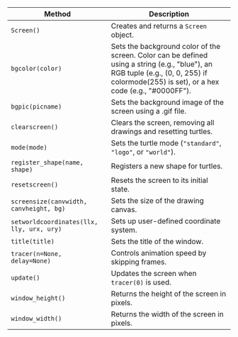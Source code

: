 | Method | Description |
|---------|------------|
| `Screen()` | Creates and returns a `Screen` object. |
| `bgcolor(color)` | Sets the background color of the screen. Color can be defined using a string (e.g., "blue"), an RGB tuple (e.g., (0, 0, 255) if colormode(255) is set), or a hex code (e.g., "#0000FF"). |
| `bgpic(picname)` | 	Sets the background image of the screen using a .gif file. |
| `clearscreen()` | Clears the screen, removing all drawings and resetting turtles. |
| `mode(mode)` | Sets the turtle mode (`"standard"`, `"logo"`, or `"world"`). |
| `register_shape(name, shape)` | Registers a new shape for turtles. |
| `resetscreen()` | Resets the screen to its initial state. |
| `screensize(canvwidth, canvheight, bg)` | Sets the size of the drawing canvas. |
| `setworldcoordinates(llx, lly, urx, ury)` | Sets up user-defined coordinate system. |
| `title(title)` | Sets the title of the window. |
| `tracer(n=None, delay=None)` | Controls animation speed by skipping frames. |
| `update()` | Updates the screen when `tracer(0)` is used. |
| `window_height()` | Returns the height of the screen in pixels. |
| `window_width()` | Returns the width of the screen in pixels. |

